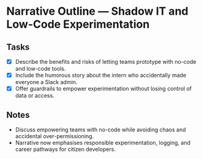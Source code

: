 # Narrative Outline — Shadow IT and Low-Code Experimentation

## Tasks
- [x] Describe the benefits and risks of letting teams prototype with no-code and low-code tools.
- [x] Include the humorous story about the intern who accidentally made everyone a Slack admin.
- [x] Offer guardrails to empower experimentation without losing control of data or access.

## Notes
- Discuss empowering teams with no-code while avoiding chaos and accidental over-permissioning.
- Narrative now emphasises responsible experimentation, logging, and career pathways for citizen developers.

